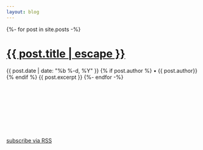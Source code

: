 ```yaml
---
layout: blog
---
```


<div class="home">
  {%- for post in site.posts -%}
    <h1><a class="post-link" href="{{ post.url | relative_url }}">{{ post.title | escape }}</a></h1>
    <span class="post-meta">{{ post.date | date: "%b %-d, %Y" }}
    {% if post.author %}
    &bull; {{ post.author}}
    {% endif %}
    </span>
    {{ post.excerpt }}
  {%- endfor -%}

  <p class="rss-subscribe">
    <a href="{{ '/blog/feed.xml' | relative_url }}">subscribe via RSS</a>
    <svg class="svg-icon"><use xlink:href="{{ '/assets/blog/social-icons.svg#rss' | relative_url }}"></use></svg>
  </p>
</div>
